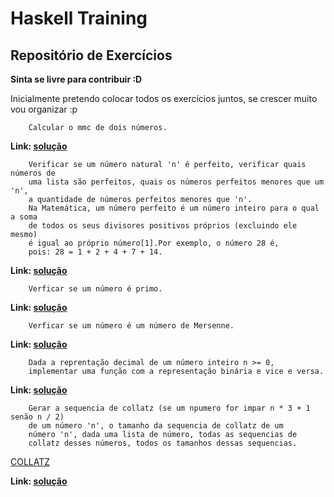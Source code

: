 Haskell Training
==========
Repositório de Exercícios
-------------------------
**Sinta se livre para contribuir :D**

Inicialmente pretendo colocar todos os exercícios juntos, se crescer muito vou organizar :p

```
    Calcular o mmc de dois números.
```
**Link: [solução](mmc.hs)**
```
    Verificar se um número natural 'n' é perfeito, verificar quais números de
    uma lista são perfeitos, quais os números perfeitos menores que um 'n',
    a quantidade de números perfeitos menores que 'n'.
    Na Matemática, um número perfeito é um número inteiro para o qual a soma
    de todos os seus divisores positivos próprios (excluindo ele mesmo)
    é igual ao próprio número[1].Por exemplo, o número 28 é,
    pois: 28 = 1 + 2 + 4 + 7 + 14.
```
**Link: [solução](perfeito.hs)**
```
    Verficar se um número é primo.
```
**Link: [solução](prime.hs)**
```
    Verficar se um número é um número de Mersenne.
```
**Link: [solução](mersenne.hs)**
```
    Dada a reprentação decimal de um número inteiro n >= 0,
	implementar uma função com a representação binária e vice e versa.
```
**Link: [solução](binario.hs)**
```
    Gerar a sequencia de collatz (se um npumero for impar n * 3 + 1 senão n / 2)
    de um número 'n', o tamanho da sequencia de collatz de um 
	número 'n', dada uma lista de número, todas as sequencias de
	collatz desses números, todos os tamanhos dessas sequencias.
```
[COLLATZ](https://pt.wikipedia.org/wiki/Conjectura_de_Collatz)

**Link: [solução](collatz.hs)**
